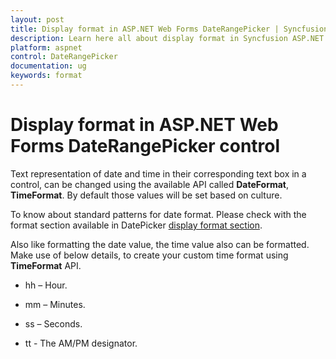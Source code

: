 ```yaml
---
layout: post
title: Display format in ASP.NET Web Forms DateRangePicker | Syncfusion
description: Learn here all about display format in Syncfusion ASP.NET Web Forms DateRangePicker control, its elements, and more.
platform: aspnet
control: DateRangePicker
documentation: ug
keywords: format
---
```


# Display format in ASP.NET Web Forms DateRangePicker control

Text representation of date and time in their corresponding text box in a control, can be changed using the available API called **DateFormat**, **TimeFormat**.  By default those values will be set based on culture. 

To know about standard patterns for date format. Please check with the format section available in DatePicker [display format section](https://help.syncfusion.com/js/datepicker/display-format).

Also like formatting the date value, the time value also can be formatted. Make use of below details, to create your custom time format using **TimeFormat** API.

* hh – Hour.

* mm – Minutes.

* ss – Seconds.

* tt - The AM/PM designator.

